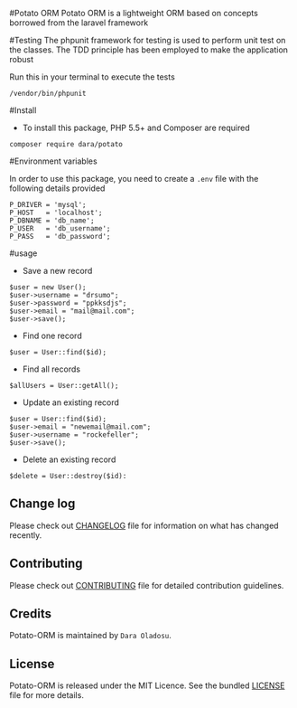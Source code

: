 #Potato ORM
Potato ORM is a lightweight ORM based on concepts
borrowed from the laravel framework


#Testing
 The phpunit framework for testing is used to perform
 unit test on the classes. The TDD principle has been
 employed to make the application robust

 Run this in your terminal to execute the tests
 ```````
 /vendor/bin/phpunit
`````````

#Install

- To install this package, PHP 5.5+ and Composer are required

``````
composer require dara/potato
``````
#Environment variables

In order to use this package, you need to create a `.env` file with the following details provided
`````
P_DRIVER = 'mysql';
P_HOST   = 'localhost';
P_DBNAME = 'db_name';
P_USER   = 'db_username';
P_PASS   = 'db_password';
`````
#usage

- Save a new record

````````
$user = new User();
$user->username = "drsumo";
$user->password = "ppkksdjs";
$user->email = "mail@mail.com";
$user->save();
`````````
- Find one record

``````
$user = User::find($id);
``````
- Find all records

``````
$allUsers = User::getAll();
``````
- Update an existing record

``````
$user = User::find($id);
$user->email = "newemail@mail.com";
$user->username = "rockefeller";
$user->save();
``````
- Delete an existing record 

````````
$delete = User::destroy($id):
````````




## Change log
Please check out [CHANGELOG](CHANGELOG.md) file for information on what has changed recently.

## Contributing
Please check out [CONTRIBUTING](CONTRIBUTING.md) file for detailed contribution guidelines.

## Credits
Potato-ORM is maintained by `Dara Oladosu`.

## License
Potato-ORM is released under the MIT Licence. See the bundled [LICENSE](LICENSE.md) file for more details.


